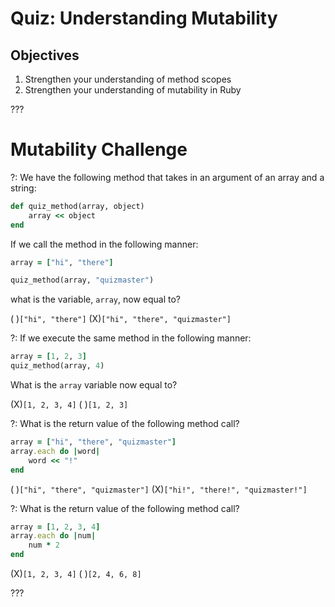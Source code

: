 # Quiz: Understanding Mutability

## Objectives

1. Strengthen your understanding of method scopes
2. Strengthen your understanding of mutability in Ruby

???

# Mutability Challenge

?: We have the following method that takes in an argument of an array and a string:

```ruby
def quiz_method(array, object)
	array << object
end
```

If we call the method in the following manner:

```ruby
array = ["hi", "there"]

quiz_method(array, "quizmaster")
```

what is the variable, `array`, now equal to?

( )`["hi", "there"]` (X)`["hi", "there", "quizmaster"]`

?: If we execute the same method in the following manner:

```ruby
array = [1, 2, 3]
quiz_method(array, 4)
```

What is the `array` variable now equal to?

(X)`[1, 2, 3, 4]` ( )`[1, 2, 3]`

?: What is the return value of the following method call?

```ruby
array = ["hi", "there", "quizmaster"]
array.each do |word|
	word << "!"
end
```

( )`["hi", "there", "quizmaster"]` (X)`["hi!", "there!", "quizmaster!"]`

?: What is the return value of the following method call?

```ruby
array = [1, 2, 3, 4]
array.each do |num|
	num * 2
end
```

(X)`[1, 2, 3, 4]` ( )`[2, 4, 6, 8]`


???














